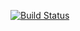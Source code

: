 [![Build Status](https://travis-ci.com/Sibonisiwe/greetings-webapp.svg?branch=master)](https://travis-ci.com/Sibonisiwe/greetings-webapp)


